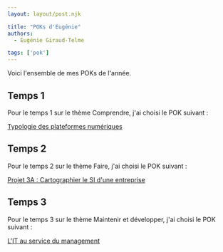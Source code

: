 ```yaml
---
layout: layout/post.njk

title: "POKs d'Eugénie"
authors:
  - Eugénie Giraud-Telme

tags: ['pok']
---
```

<!-- début résumé -->

Voici l'ensemble de mes POKs de l'année.

<!-- fin résumé -->

## Temps 1

Pour le temps 1 sur le thème Comprendre, j'ai choisi le POK suivant :

[Typologie des plateformes numériques](./pok_1)

## Temps 2

Pour le temps 2 sur le thème Faire, j'ai choisi le POK suivant :

[Projet 3A : Cartographier le SI d'une entreprise](./pok_2)

## Temps 3

Pour le temps 3 sur le thème Maintenir et développer, j'ai choisi le POK suivant :

[L'IT au service du management](./pok_3)